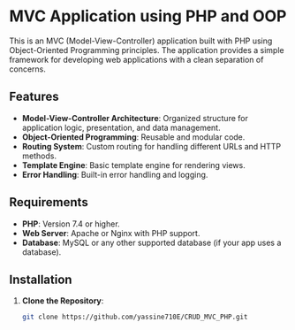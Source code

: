 # MVC Application using PHP and OOP

This is an MVC (Model-View-Controller) application built with PHP using Object-Oriented Programming principles. The application provides a simple framework for developing web applications with a clean separation of concerns.

## Features

- **Model-View-Controller Architecture**: Organized structure for application logic, presentation, and data management.
- **Object-Oriented Programming**: Reusable and modular code.
- **Routing System**: Custom routing for handling different URLs and HTTP methods.
- **Template Engine**: Basic template engine for rendering views.
- **Error Handling**: Built-in error handling and logging.

## Requirements

- **PHP**: Version 7.4 or higher.
- **Web Server**: Apache or Nginx with PHP support.
- **Database**: MySQL or any other supported database (if your app uses a database).

## Installation

1. **Clone the Repository**:
   ```sh
   git clone https://github.com/yassine710E/CRUD_MVC_PHP.git
   
